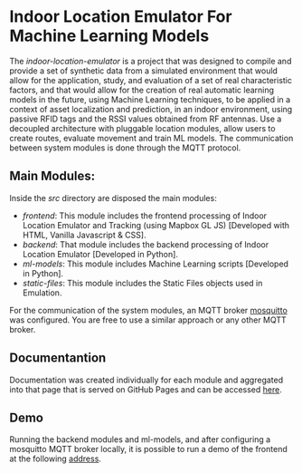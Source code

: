 # Indoor Location Emulator For Machine Learning Models  

The <em>indoor-location-emulator</em> is a project that was designed to compile and provide a set of synthetic data from a simulated environment that would allow for the application, study, and evaluation of a set of real characteristic factors, and that would allow for the creation of real automatic learning models in the future, using Machine Learning techniques, to be applied in a context of asset localization and prediction, in an indoor environment, using passive RFID tags and the RSSI values obtained from RF antennas. Use a decoupled architecture with pluggable location modules, allow users to create routes, evaluate movement and train ML models. The communication between system 
modules is done through the MQTT protocol.


## Main Modules:

Inside the <em>src</em> directory are disposed the main modules:
- <em>frontend</em>: This module includes the frontend processing of Indoor Location Emulator and Tracking (using Mapbox GL JS) [Developed with HTML, Vanilla Javascript & CSS].
- <em>backend</em>: That module includes the backend processing of Indoor Location Emulator [Developed in Python].
- <em>ml-models</em>: This module includes Machine Learning scripts [Developed in Python]. 
- <em>static-files</em>: This module includes the Static Files objects used in Emulation.

For the communication of the system modules, an MQTT broker [mosquitto](https://mosquitto.org/download/) was configured. You are free to use a similar approach or any other MQTT broker.

## Documentantion 

Documentation was created individually for each module and aggregated into that page that is served on GitHub Pages and can be accessed [here](https://atnog.github.io/indoor-location-emulator/).

## Demo

Running the backend modules and ml-models, and after configuring a mosquitto MQTT broker locally, it is possible to run a demo of the frontend at the following [address](https://atnog.github.io/indoor-location-emulator/src/frontend/).
